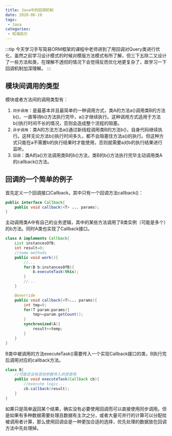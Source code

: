 ```yaml
---
title: Java中的回调机制
date: 2020-06-10
tags:
 - Java
categories:
 - 知海拾贝
---
```


:::tip
今天学习手写简易ORM框架的课程中老师讲到了用回调对Query类进行优化，虽然之前学习设计模式的时候对模版方法模式有所了解，但三下五除二又设计了一些方法和类，在理解不透彻的情况下会觉得反而优化地更复杂了，故学习一下回调机制加深理解。
:::
<!-- more -->

## 模块间调用的类型
模块或者方法间的调用类型有：

1. `同步调用`：是最基本并且最简单的一种调用方式，类A的方法a()调用类B的方法b()，一直等待b()方法执行完毕，a()才继续执行。这种调用方式适用于方法b()执行时间不长的情况，否则会造成整个流程的阻塞。
2. `异步调用`：类A的方法方法a()通过新线程调用类B的方法b()，自身代码继续执行。这样无论方法b()执行时间多久，都不会阻塞住方法a()的执行。但这种方式只能在a不需要b的执行结果时才能使用，否则就需要a对b的执行结果进行监听。
3. `回调`：类A的a()方法调用类B的b()方法，类B的b()方法执行完毕主动调用类A的callback()方法。

## 回调的一个简单的例子
首先定义一个回调接口Callback，其中只有一个回调方法callback()：
```java
public interface Callback{
    public void callback(<T> ... params);
}
```
主动调用类A中有自己的业务逻辑，其中的某些方法调用了B类实例（可能是多个）的b方法。同时A类也实现了Callback接口。
```java
class A implements Callback{
    List instancesOfB;
    int result=0;
    //some methods
    public void work(){
        //...
        for(B b:instancesOfB){
            b.executeTask(this);
        }
        //...
    }

    @override
    public void callback(<T>... params){
        int tmp=0;
        for(T param:params){
            tmp+=param.getCount();
        }
        synchronized(A){
            result+=temp;
        }
    }
}
```
B类中被调用的方法executeTask()需要传入一个实现Callback接口的类，B执行完后调用对应的callback方法。
```java
class B{
    //可能还会有其他参数传入供其使用
    public void executeTask(Callback cb){
        //execute logic...
        cb.callback(result);
    }
}
```

如果只是简单返回某个结果，确实没有必要使用回调而可以直接使用同步调用。但是如果有多种数据需要处理且数据有主次之分，或者大量可并行的计算可以分配给被调用者计算，那么使用回调会是一种更加合适的选择，优先处理的数据放在回调方法中先处理掉。